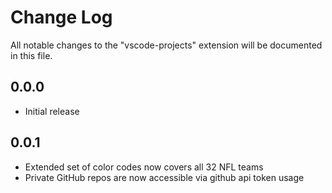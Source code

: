# Change Log

All notable changes to the "vscode-projects" extension will be documented in this file.

## 0.0.0

- Initial release

## 0.0.1

- Extended set of color codes now covers all 32 NFL teams
- Private GitHub repos are now accessible via github api token usage
